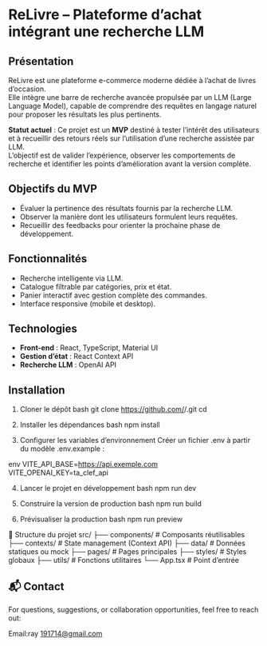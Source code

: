 # ReLivre – Plateforme d’achat intégrant une recherche LLM

## Présentation
ReLivre est une plateforme e-commerce moderne dédiée à l’achat de livres d’occasion.  
Elle intègre une barre de recherche avancée propulsée par un LLM (Large Language Model), capable de comprendre des requêtes en langage naturel pour proposer les résultats les plus pertinents.

**Statut actuel** : Ce projet est un **MVP** destiné à tester l’intérêt des utilisateurs et à recueillir des retours réels sur l’utilisation d’une recherche assistée par LLM.  
L’objectif est de valider l’expérience, observer les comportements de recherche et identifier les points d’amélioration avant la version complète.

## Objectifs du MVP
- Évaluer la pertinence des résultats fournis par la recherche LLM.
- Observer la manière dont les utilisateurs formulent leurs requêtes.
- Recueillir des feedbacks pour orienter la prochaine phase de développement.

## Fonctionnalités
- Recherche intelligente via LLM.
- Catalogue filtrable par catégories, prix et état.
- Panier interactif avec gestion complète des commandes.
- Interface responsive (mobile et desktop).

## Technologies
- **Front-end** : React, TypeScript, Material UI
- **Gestion d’état** : React Context API
- **Recherche LLM** : OpenAI API


## Installation

1. Cloner le dépôt
bash
git clone https://github.com/<utilisateur>/<nom-du-repo>.git
cd <nom-du-repo>

2. Installer les dépendances
bash
npm install

3. Configurer les variables d’environnement
Créer un fichier .env à partir du modèle .env.example :

env
VITE_API_BASE=https://api.exemple.com
VITE_OPENAI_KEY=ta_clef_api

4. Lancer le projet en développement
bash
npm run dev

5. Construire la version de production
bash
npm run build

6. Prévisualiser la production
bash
npm run preview

📂 Structure du projet
src/
├── components/ # Composants réutilisables
├── contexts/ # State management (Context API)
├── data/ # Données statiques ou mock
├── pages/ # Pages principales
├── styles/ # Styles globaux
├── utils/ # Fonctions utilitaires
└── App.tsx # Point d’entrée

## 📬 Contact

For questions, suggestions, or collaboration opportunities, feel free to reach out:

Email:ray 191714@gmail.com
